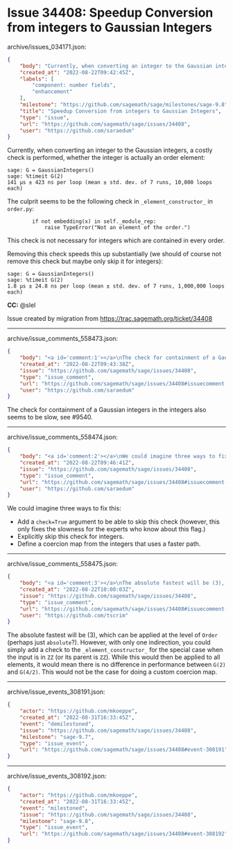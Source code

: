 # Issue 34408: Speedup Conversion from integers to Gaussian Integers

archive/issues_034171.json:
```json
{
    "body": "Currently, when converting an integer to the Gaussian integers, a costly check is performed, whether the integer is actually an order element:\n\n```\nsage: G = GaussianIntegers()\nsage: %timeit G(2)\n141 \u00b5s \u00b1 423 ns per loop (mean \u00b1 std. dev. of 7 runs, 10,000 loops each)\n```\n\nThe culprit seems to be the following check in `_element_constructor_` in `order.py`:\n\n```\n        if not embedding(x) in self._module_rep:\n            raise TypeError(\"Not an element of the order.\")\n```\n\nThis check is not necessary for integers which are contained in every order.\n\nRemoving this check speeds this up substantially (we should of course not remove this check but maybe only skip it for integers):\n\n```\nsage: G = GaussianIntegers()\nsage: %timeit G(2)\n1.8 \u00b5s \u00b1 24.8 ns per loop (mean \u00b1 std. dev. of 7 runs, 1,000,000 loops each)\n```\n\n**CC:**  @slel\n\nIssue created by migration from https://trac.sagemath.org/ticket/34408\n\n",
    "created_at": "2022-08-22T09:42:45Z",
    "labels": [
        "component: number fields",
        "enhancement"
    ],
    "milestone": "https://github.com/sagemath/sage/milestones/sage-9.8",
    "title": "Speedup Conversion from integers to Gaussian Integers",
    "type": "issue",
    "url": "https://github.com/sagemath/sage/issues/34408",
    "user": "https://github.com/saraedum"
}
```
Currently, when converting an integer to the Gaussian integers, a costly check is performed, whether the integer is actually an order element:

```
sage: G = GaussianIntegers()
sage: %timeit G(2)
141 µs ± 423 ns per loop (mean ± std. dev. of 7 runs, 10,000 loops each)
```

The culprit seems to be the following check in `_element_constructor_` in `order.py`:

```
        if not embedding(x) in self._module_rep:
            raise TypeError("Not an element of the order.")
```

This check is not necessary for integers which are contained in every order.

Removing this check speeds this up substantially (we should of course not remove this check but maybe only skip it for integers):

```
sage: G = GaussianIntegers()
sage: %timeit G(2)
1.8 µs ± 24.8 ns per loop (mean ± std. dev. of 7 runs, 1,000,000 loops each)
```

**CC:**  @slel

Issue created by migration from https://trac.sagemath.org/ticket/34408





---

archive/issue_comments_558473.json:
```json
{
    "body": "<a id='comment:1'></a>\nThe check for containment of a Gaussian integers in the integers also seems to be slow, see #9540.",
    "created_at": "2022-08-22T09:43:38Z",
    "issue": "https://github.com/sagemath/sage/issues/34408",
    "type": "issue_comment",
    "url": "https://github.com/sagemath/sage/issues/34408#issuecomment-558473",
    "user": "https://github.com/saraedum"
}
```

<a id='comment:1'></a>
The check for containment of a Gaussian integers in the integers also seems to be slow, see #9540.



---

archive/issue_comments_558474.json:
```json
{
    "body": "<a id='comment:2'></a>\nWe could imagine three ways to fix this:\n\n- Add a `check=True` argument to be able to skip this check (however, this only fixes the slowness for the experts who know about this flag.)\n- Explicitly skip this check for integers.\n- Define a coercion map from the integers that uses a faster path.",
    "created_at": "2022-08-22T09:46:41Z",
    "issue": "https://github.com/sagemath/sage/issues/34408",
    "type": "issue_comment",
    "url": "https://github.com/sagemath/sage/issues/34408#issuecomment-558474",
    "user": "https://github.com/saraedum"
}
```

<a id='comment:2'></a>
We could imagine three ways to fix this:

- Add a `check=True` argument to be able to skip this check (however, this only fixes the slowness for the experts who know about this flag.)
- Explicitly skip this check for integers.
- Define a coercion map from the integers that uses a faster path.



---

archive/issue_comments_558475.json:
```json
{
    "body": "<a id='comment:3'></a>\nThe absolute fastest will be (3), which can be applied at the level of `Order` (perhaps just `absolute`?). However, with only one indirection, you could simply add a check to the `_element_constructor_` for the special case when the input is in `ZZ` (or its parent is `ZZ`). While this would then be applied to all elements, it would mean there is no difference in performance between `G(2)` and `G(4/2)`. This would not be the case for doing a custom coercion map.",
    "created_at": "2022-08-22T10:00:03Z",
    "issue": "https://github.com/sagemath/sage/issues/34408",
    "type": "issue_comment",
    "url": "https://github.com/sagemath/sage/issues/34408#issuecomment-558475",
    "user": "https://github.com/tscrim"
}
```

<a id='comment:3'></a>
The absolute fastest will be (3), which can be applied at the level of `Order` (perhaps just `absolute`?). However, with only one indirection, you could simply add a check to the `_element_constructor_` for the special case when the input is in `ZZ` (or its parent is `ZZ`). While this would then be applied to all elements, it would mean there is no difference in performance between `G(2)` and `G(4/2)`. This would not be the case for doing a custom coercion map.



---

archive/issue_events_308191.json:
```json
{
    "actor": "https://github.com/mkoeppe",
    "created_at": "2022-08-31T16:33:45Z",
    "event": "demilestoned",
    "issue": "https://github.com/sagemath/sage/issues/34408",
    "milestone": "sage-9.7",
    "type": "issue_event",
    "url": "https://github.com/sagemath/sage/issues/34408#event-308191"
}
```



---

archive/issue_events_308192.json:
```json
{
    "actor": "https://github.com/mkoeppe",
    "created_at": "2022-08-31T16:33:45Z",
    "event": "milestoned",
    "issue": "https://github.com/sagemath/sage/issues/34408",
    "milestone": "sage-9.8",
    "type": "issue_event",
    "url": "https://github.com/sagemath/sage/issues/34408#event-308192"
}
```
